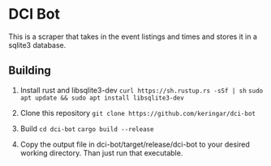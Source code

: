 # DCI Bot
This is a scraper that takes in the event listings and times and
stores it in a sqlite3 database.

## Building

1. Install rust and libsqlite3-dev
    `curl https://sh.rustup.rs -sSf | sh`
    `sudo apt update && sudo apt install libsqlite3-dev`

2. Clone this repository
    `git clone https://github.com/keringar/dci-bot`

3. Build
    `cd dci-bot`
    `cargo build --release`

4. Copy the output file in dci-bot/target/release/dci-bot to your desired working directory. Than just run that executable.
